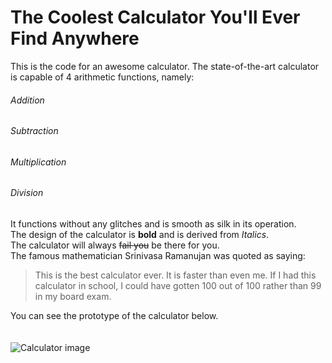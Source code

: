 # The Coolest Calculator You'll Ever Find Anywhere
This is the code for an awesome calculator. The state-of-the-art calculator is capable of 4 arithmetic functions, namely:
###### Addition
###### Subtraction
###### Multiplication
###### Division
It functions without any glitches and is smooth as silk in its operation.<br>
The design of the calculator is **bold** and is derived from *Italics*.<br>
The calculator will always ~~fail you~~ be there for you.<br>
The famous mathematician Srinivasa Ramanujan was quoted as saying:<br>

>This is the best calculator ever. It is faster than even me. If I had this calculator in school, I could have gotten 100 out of 100 rather than 99 in my board exam.<br>


You can see the prototype of the calculator below.
<br><br><br>
![Calculator image](https://www.kidinn.com/f/13790/137900292/casio-ms-20uc-lb-calculator.jpg)
